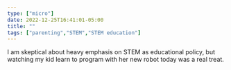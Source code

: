 ```yaml
---
type: ["micro"]
date: 2022-12-25T16:41:01-05:00
title: ""
tags: ["parenting","STEM","STEM education"]
---
```

I am skeptical about heavy emphasis on STEM as educational policy, but watching my kid learn to program with her new robot today was a real treat.
